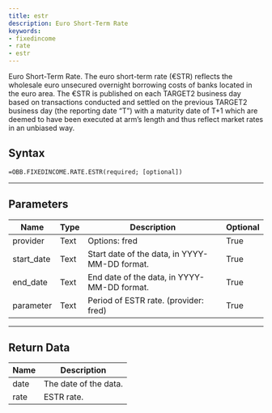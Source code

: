 ```yaml
---
title: estr
description: Euro Short-Term Rate
keywords: 
- fixedincome
- rate
- estr
---
```


<!-- markdownlint-disable MD041 -->

Euro Short-Term Rate.  The euro short-term rate (€STR) reflects the wholesale euro unsecured overnight borrowing costs of banks located in the euro area. The €STR is published on each TARGET2 business day based on transactions conducted and settled on the previous TARGET2 business day (the reporting date “T”) with a maturity date of T+1 which are deemed to have been executed at arm’s length and thus reflect market rates in an unbiased way.

## Syntax

```excel wordwrap
=OBB.FIXEDINCOME.RATE.ESTR(required; [optional])
```

---

## Parameters

| Name | Type | Description | Optional |
| ---- | ---- | ----------- | -------- |
| provider | Text | Options: fred | True |
| start_date | Text | Start date of the data, in YYYY-MM-DD format. | True |
| end_date | Text | End date of the data, in YYYY-MM-DD format. | True |
| parameter | Text | Period of ESTR rate. (provider: fred) | True |

---

## Return Data

| Name | Description |
| ---- | ----------- |
| date | The date of the data.  |
| rate | ESTR rate.  |
